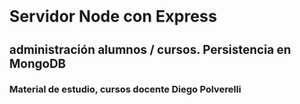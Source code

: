 # Servidor Node con Express
## administración alumnos / cursos. Persistencia en MongoDB
### Material de estudio, cursos docente Diego Polverelli